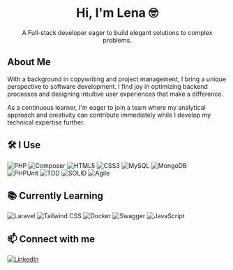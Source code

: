 <div align="center">
<h1> Hi, I'm Lena 🤓</h1>
  
A Full-stack developer eager to build elegant solutions to complex problems. 
</div>

## About Me
With a background in copywriting and project management, I bring a unique perspective to software development. I find joy in optimizing backend processes and designing intuitive user experiences that make a difference. 

As a continuous learner, I'm eager to join a team where my analytical approach and creativity can contribute immediately while I develop my technical expertise further.

## 🛠️ I Use
![PHP](https://img.shields.io/badge/PHP-777BB4?style=for-the-badge&logo=php&logoColor=white)
![Composer](https://img.shields.io/badge/Composer-883333?style=for-the-badge&logo=composer&logoColor=white)
![HTML5](https://img.shields.io/badge/HTML5-E34F26?style=for-the-badge&logo=html5&logoColor=white)
![CSS3](https://img.shields.io/badge/CSS3-1572B6?style=for-the-badge&logo=css3&logoColor=white)
![MySQL](https://img.shields.io/badge/MySQL-4479A1?style=for-the-badge&logo=mysql&logoColor=white)
![MongoDB](https://img.shields.io/badge/MongoDB-47A248?style=for-the-badge&logo=mongodb&logoColor=white)  
![PHPUnit](https://img.shields.io/badge/PHPUnit-004B87?style=for-the-badge&logo=phpunit&logoColor=white)
![TDD](https://img.shields.io/badge/TDD-FFD700?style=for-the-badge&logo=generic&logoColor=black)
![SOLID](https://img.shields.io/badge/SOLID-FFD700?style=for-the-badge&logo=generic&logoColor=black)
![Agile](https://img.shields.io/badge/Agile-00A2E2?style=for-the-badge&logo=agile&logoColor=white)

## 📚 Currently Learning
![Laravel](https://img.shields.io/badge/Laravel-FF2D20?style=for-the-badge&logo=laravel&logoColor=white)
![Tailwind CSS](https://img.shields.io/badge/Tailwind_CSS-38B2AC?style=for-the-badge&logo=tailwind-css&logoColor=white)
![Docker](https://img.shields.io/badge/Docker-2496ED?style=for-the-badge&logo=docker&logoColor=white)
![Swagger](https://img.shields.io/badge/Swagger-85EA2D?style=for-the-badge&logo=swagger&logoColor=black)
![JavaScript](https://img.shields.io/badge/JavaScript-F7DF1E?style=for-the-badge&logo=javascript&logoColor=black)

## 📫 Connect with me
[![LinkedIn](https://img.shields.io/badge/LinkedIn-0A66C2?style=for-the-badge&logo=linkedin&logoColor=white)](https://linkedin.com/in/lena-prado)
